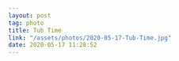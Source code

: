 ```yaml
---
layout: post
tag: photo
title: Tub Time
link: "/assets/photos/2020-05-17-Tub-Time.jpg"
date: 2020-05-17 11:28:52
---
```

